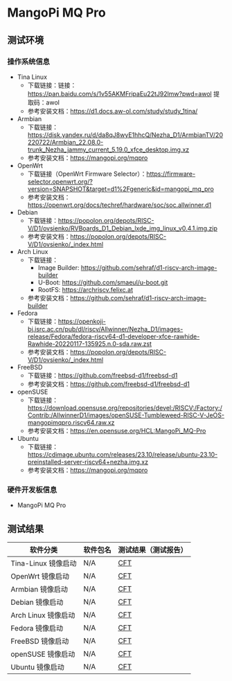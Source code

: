 # MangoPi MQ Pro

## 测试环境

### 操作系统信息

- Tina Linux
  - 下载链接：链接：https://pan.baidu.com/s/1v55AKMFripaEu22tJ92lmw?pwd=awol 提取码：awol
  - 参考安装文档：https://d1.docs.aw-ol.com/study/study_1tina/
- Armbian
  - 下载链接：https://disk.yandex.ru/d/da8qJ8wyE1hhcQ/Nezha_D1/ArmbianTV/20220722/Armbian_22.08.0-trunk_Nezha_jammy_current_5.19.0_xfce_desktop.img.xz
  - 参考安装文档：https://mangopi.org/mqpro
- OpenWrt
  - 下载链接（OpenWrt Firmware Selector）：https://firmware-selector.openwrt.org/?version=SNAPSHOT&target=d1%2Fgeneric&id=mangopi_mq_pro
  - 参考安装文档：https://openwrt.org/docs/techref/hardware/soc/soc.allwinner.d1
- Debian
  - 下载链接：https://popolon.org/depots/RISC-V/D1/ovsienko/RVBoards_D1_Debian_lxde_img_linux_v0.4.1.img.zip
  - 参考安装文档：https://popolon.org/depots/RISC-V/D1/ovsienko/_index.html
- Arch Linux
  - 下载链接：
      - Image Builder: https://github.com/sehraf/d1-riscv-arch-image-builder
      - U-Boot: https://github.com/smaeul/u-boot.git
      - RootFS: https://archriscv.felixc.at
  - 参考安装文档：https://github.com/sehraf/d1-riscv-arch-image-builder
- Fedora
  - 下载链接：https://openkoji-bj.isrc.ac.cn/pub/dl/riscv/Allwinner/Nezha_D1/images-release/Fedora/fedora-riscv64-d1-developer-xfce-rawhide-Rawhide-20220117-135925.n.0-sda.raw.zst
  - 参考安装文档：https://popolon.org/depots/RISC-V/D1/ovsienko/_index.html
- FreeBSD
  - 下载链接：https://github.com/freebsd-d1/freebsd-d1
  - 参考安装文档：https://github.com/freebsd-d1/freebsd-d1
- openSUSE
  - 下载链接：https://download.opensuse.org/repositories/devel:/RISCV:/Factory:/Contrib:/AllwinnerD1/images/openSUSE-Tumbleweed-RISC-V-JeOS-mangopimqpro.riscv64.raw.xz
  - 参考安装文档：https://en.opensuse.org/HCL:MangoPi_MQ-Pro
- Ubuntu
  - 下载链接：https://cdimage.ubuntu.com/releases/23.10/release/ubuntu-23.10-preinstalled-server-riscv64+nezha.img.xz
  - 参考安装文档：https://mangopi.org/mqpro

### 硬件开发板信息

- MangoPi MQ Pro

## 测试结果

| 软件分类                       | 软件包名     | 测试结果（测试报告）        |
|----------------------------|--------------|---------------------------|
| Tina-Linux 镜像启动            | N/A          | [CFT][Tina]            |
| OpenWrt 镜像启动               | N/A          | [CFT][OpenWrt]         |
| Armbian 镜像启动               | N/A          | [CFT][Armbian]         |
| Debian 镜像启动                | N/A          | [CFT][Debian]          |
| Arch Linux 镜像启动            | N/A          | [CFT][Archlinux]       |
| Fedora 镜像启动                | N/A          | [CFT][Fedora]          |
| FreeBSD 镜像启动               | N/A          | [CFT][FreeBSD]         |
| openSUSE 镜像启动              | N/A          | [CFT][openSUSE]        |
| Ubuntu 镜像启动                | N/A          | [CFT][Ubuntu]          |

[Tina]: ./TinaLinux/README_zh.md
[OpenWrt]: ./OpenWrt/README_zh.md
[Debian]: ./Debian/README_zh.md
[Armbian]: ./Armbian/README_zh.md
[Archlinux]: ./Archlinux/README_zh.md
[Fedora]: ./Fedora/README_zh.md
[FreeBSD]: ./FreeBSD/README_zh.md
[openSUSE]: ./openSUSE/README_zh.md
[Ubuntu]: ./Ubuntu/README_zh.md